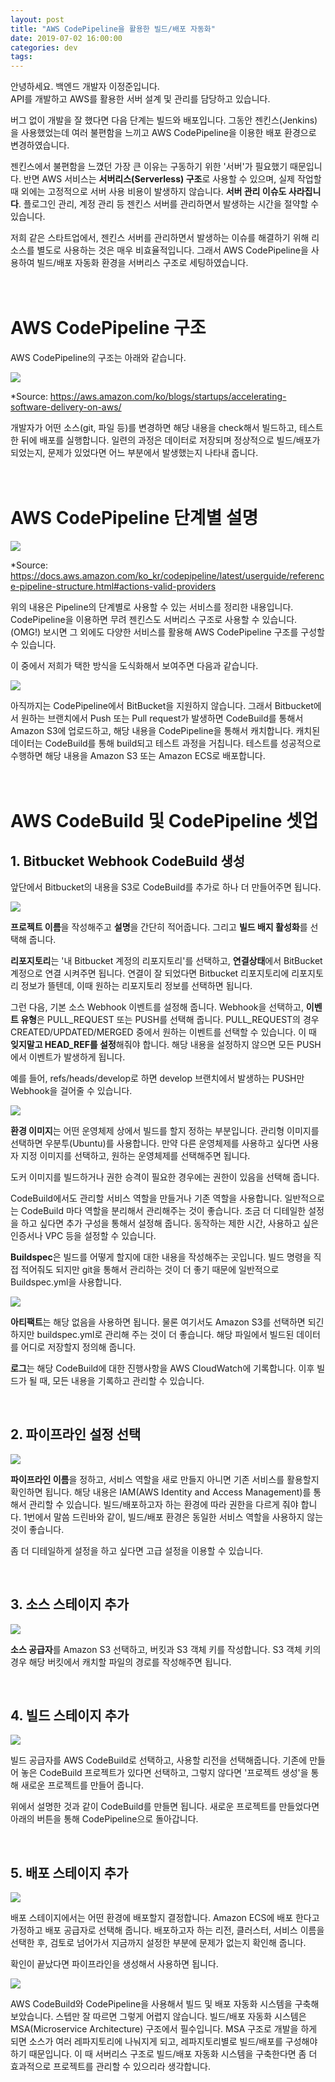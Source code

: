 ```yaml
---
layout: post
title: "AWS CodePipeline을 활용한 빌드/배포 자동화"
date: 2019-07-02 16:00:00
categories: dev
tags: 
---
```



안녕하세요. 백엔드 개발자 이정준입니다.<br>
API를 개발하고 AWS를 활용한 서버 설계 및 관리를 담당하고 있습니다.

버그 없이 개발을 잘 했다면 다음 단계는 빌드와 배포입니다. 그동안 젠킨스(Jenkins)을 사용했었는데 여러 불편함을 느끼고 AWS CodePipeline을 이용한 배포 환경으로 변경하였습니다.

젠킨스에서 불편함을 느꼈던 가장 큰 이유는 구동하기 위한 '서버'가 필요했기 때문입니다. 반면 AWS 서비스는 **서버리스(Serverless) 구조**로 사용할 수 있으며, 실제 작업할 때 외에는 고정적으로 서버 사용 비용이 발생하지 않습니다. **서버 관리 이슈도 사라집니다**. 플로그인 관리, 계정 관리 등 젠킨스 서버를 관리하면서 발생하는 시간을 절약할 수 있습니다.

저희 같은 스타트업에서, 젠킨스 서버를 관리하면서 발생하는 이슈를 해결하기 위해 리소스를 별도로 사용하는 것은 매우 비효율적입니다. 그래서 AWS CodePipeline을 사용하여 빌드/배포 자동화 환경을 서버리스 구조로 세팅하였습니다.
<br>
<br>
<br>
# AWS CodePipeline 구조
AWS CodePipeline의 구조는 아래와 같습니다.


<img src="/assets/7_serverless/image1.png">

<br>

*Source: <https://aws.amazon.com/ko/blogs/startups/accelerating-software-delivery-on-aws/>

개발자가 어떤 소스(git, 파일 등)를 변경하면 해당 내용을 check해서 빌드하고, 테스트한 뒤에 배포를 실행합니다. 일련의 과정은 데이터로 저장되며 정상적으로 빌드/배포가 되었는지, 문제가 있었다면 어느 부분에서 발생했는지 나타내 줍니다.
<br>
<br>
<br>
# AWS CodePipeline 단계별 설명
<img src="/assets/7_serverless/image2.png">

<br>

*Source: <https://docs.aws.amazon.com/ko_kr/codepipeline/latest/userguide/reference-pipeline-structure.html#actions-valid-providers>

위의 내용은 Pipeline의 단계별로 사용할 수 있는 서비스를 정리한 내용입니다. CodePipeline을 이용하면 무려 젠킨스도 서버리스 구조로 사용할 수 있습니다. (OMG!) 보시면 그 외에도 다양한 서비스를 활용해 AWS CodePipeline 구조를 구성할 수 있습니다.

이 중에서 저희가 택한 방식을 도식화해서 보여주면 다음과 같습니다.

<img src="/assets/7_serverless/image3.png">

아직까지는 CodePipeline에서 BitBucket을 지원하지 않습니다. 그래서 Bitbucket에서 원하는 브랜치에서 Push 또는 Pull request가 발생하면 CodeBuild를 통해서 Amazon S3에 업로드하고, 해당 내용을 CodePipeline을 통해서 캐치합니다. 캐치된 데이터는 CodeBuild를 통해 build되고 테스트 과정을 거칩니다. 테스트를 성공적으로 수행하면 해당 내용을 Amazon S3 또는 Amazon ECS로 배포합니다.
<br>
<br>
<br>
# AWS CodeBuild 및 CodePipeline 셋업
## 1. Bitbucket Webhook CodeBuild 생성

앞단에서 Bitbucket의 내용을 S3로 CodeBuild를 추가로 하나 더 만들어주면 됩니다.

<img src="/assets/7_serverless/image4.png">

**프로젝트 이름**을 작성해주고 **설명**을 간단히 적어줍니다. 그리고 **빌드 배지 활성화**를 선택해 줍니다.

**리포지토리**는 '내 Bitbucket 계정의 리포지토리'를 선택하고, **연결상태**에서 BitBucket 계정으로 연결 시켜주면 됩니다. 연결이 잘 되었다면 Bitbucket 리포지토리에 리포지토리 정보가 뜰텐데, 이때 원하는 리포지토리 정보를 선택하면 됩니다.

그런 다음, 기본 소스 Webhook 이벤트를 설정해 줍니다. Webhook을 선택하고, **이벤트 유형**은 PULL_REQUEST 또는 PUSH를 선택해 줍니다. PULL_REQUEST의 경우 CREATED/UPDATED/MERGED 중에서 원하는 이벤트를 선택할 수 있습니다. 이 때 **잊지말고 HEAD_REF를 설정**해줘야 합니다. 해당 내용을 설정하지 않으면 모든 PUSH에서 이벤트가 발생하게 됩니다.

예를 들어, refs/heads/develop로 하면 develop 브랜치에서 발생하는 PUSH만 Webhook을 걸어줄 수 있습니다.

<img src="/assets/7_serverless/image5.png">


**환경 이미지**는 어떤 운영체제 상에서 빌드를 할지 정하는 부분입니다. 관리형 이미지를 선택하면 우분투(Ubuntu)를 사용합니다. 만약 다른 운영체제를 사용하고 싶다면 사용자 지정 이미지를 선택하고, 원하는 운영체제를 선택해주면 됩니다.

도커 이미지를 빌드하거나 권한 승격이 필요한 경우에는 권한이 있음을 선택해 줍니다.

CodeBuild에서도 관리할 서비스 역할을 만들거나 기존 역할을 사용합니다. 일반적으로는 CodeBuild 마다 역할을 분리해서 관리해주는 것이 좋습니다. 조금 더 디테일한 설정을 하고 싶다면 추가 구성을 통해서 설정해 줍니다. 동작하는 제한 시간, 사용하고 싶은 인증서나 VPC 등을 설정할 수 있습니다.

**Buildspec**은 빌드를 어떻게 할지에 대한 내용을 작성해주는 곳입니다. 빌드 명령을 직접 적어줘도 되지만 git을 통해서 관리하는 것이 더 좋기 때문에 일반적으로 Buildspec.yml을 사용합니다.

<img src="/assets/7_serverless/image6.png">


**아티팩트**는 해당 없음을 사용하면 됩니다. 물론 여기서도 Amazon S3를 선택하면 되긴 하지만 buildspec.yml로 관리해 주는 것이 더 좋습니다. 해당 파일에서 빌드된 데이터를 어디로 저장할지 정의해 줍니다.

**로그**는 해당 CodeBuild에 대한 진행사항을 AWS CloudWatch에 기록합니다. 이후 빌드가 될 때, 모든 내용을 기록하고 관리할 수 있습니다.

<br>

## 2. 파이프라인 설정 선택

<img src="/assets/7_serverless/image7.png">


**파이프라인 이름**을 정하고, 서비스 역할을 새로 만들지 아니면 기존 서비스를 활용할지 확인하면 됩니다. 해당 내용은 IAM(AWS Identity and Access Management)를 통해서 관리할 수 있습니다. 빌드/배포하고자 하는 환경에 따라 권한을 다르게 줘야 합니다. 1번에서 말씀 드린바와 같이, 빌드/배포 환경은 동일한 서비스 역할을 사용하지 않는 것이 좋습니다.

좀 더 디테일하게 설정을 하고 싶다면 고급 설정을 이용할 수 있습니다.

<br>

## 3. 소스 스테이지 추가

<img src="/assets/7_serverless/image8.png">

**소스 공급자**를 Amazon S3 선택하고, 버킷과 S3 객체 키를 작성합니다. S3 객체 키의 경우 해당 버킷에서 캐치할 파일의 경로를 작성해주면 됩니다.

<br>

## 4. 빌드 스테이지 추가

<img src="/assets/7_serverless/image9.png">

빌드 공급자를 AWS CodeBuild로 선택하고, 사용할 리전을 선택해줍니다. 기존에 만들어 놓은 CodeBuild 프로젝트가 있다면 선택하고, 그렇지 않다면 '프로젝트 생성'을 통해 새로운 프로젝트를 만들어 줍니다.

위에서 설명한 것과 같이 CodeBuild를 만들면 됩니다. 새로운 프로젝트를 만들었다면 아래의 버튼을 통해 CodePipeline으로 돌아갑니다.

<br>

## 5. 배포 스테이지 추가

<img src="/assets/7_serverless/image10.png">

배포 스테이지에서는 어떤 환경에 배포할지 결정합니다. Amazon ECS에 배포 한다고 가정하고 배포 공급자로 선택해 줍니다. 배포하고자 하는 리전, 클러스터, 서비스 이름을 선택한 후, 검토로 넘어가서 지금까지 설정한 부분에 문제가 없는지 확인해 줍니다.

확인이 끝났다면 파이프라인을 생성해서 사용하면 됩니다.

<img src="/assets/7_serverless/image11.gif">

<br>

AWS CodeBuild와 CodePipeline을 사용해서 빌드 및 배포 자동화 시스템을 구축해 보았습니다. 스텝만 잘 따르면 그렇게 어렵지 않습니다. 빌드/배포 자동화 시스템은 MSA(Microservice Architecture) 구조에서 필수입니다. MSA 구조로 개발을 하게 되면 소스가 여러 레파지토리에 나눠지게 되고, 레파지토리별로 빌드/배포를 구성해야 하기 때문입니다. 이 때 서버리스 구조로 빌드/배포 자동화 시스템을 구축한다면 좀 더 효과적으로 프로젝트를 관리할 수 있으리라 생각합니다.